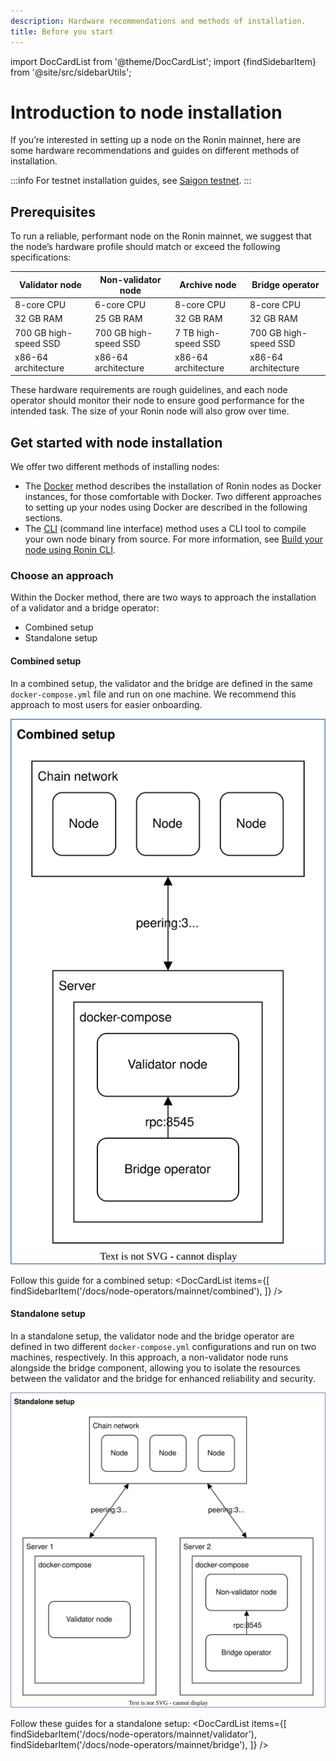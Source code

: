 ```yaml
---
description: Hardware recommendations and methods of installation.
title: Before you start
---
```


import DocCardList from '@theme/DocCardList';
import {findSidebarItem} from '@site/src/sidebarUtils';

# Introduction to node installation

If you’re interested in setting up a node on the Ronin mainnet,
here are some hardware recommendations and guides on different
methods of installation.

:::info
For testnet installation guides, see [Saigon testnet](./../testnet/).
:::

## Prerequisites

To run a reliable, performant node on the Ronin mainnet, we suggest that the node’s hardware profile should match or exceed the following specifications:

|   Validator node          |   Non-validator node      |   Archive node         |   Bridge operator         |
|---------------------------|---------------------------|------------------------|---------------------------|
|   8-core CPU              |   6-core CPU              |   8-core CPU           |   8-core CPU              |
|   32 GB RAM               |   25 GB RAM               |   32 GB RAM            |   32 GB RAM               |
|   700 GB high-speed SSD   |   700 GB high-speed SSD   |   7 TB high-speed SSD  |   700 GB high-speed SSD   |
|   x86-64 architecture     |   x86-64 architecture     |   x86-64 architecture  |   x86-64 architecture     |

These hardware requirements are rough guidelines, and each node operator should monitor their node to ensure good performance for the intended task. The size of your Ronin node will also grow over time.

## Get started with node installation

We offer two different methods of installing nodes:

* The [Docker](/docs/tags/docker-mainnet) method describes the installation of Ronin nodes as Docker instances, for those comfortable with Docker. Two different approaches to setting up your nodes using Docker are described in the following sections.
* The [CLI](/docs/tags/cli) (command line interface) method uses a CLI tool to compile your own node binary from source. For more information, see [Build your node using Ronin CLI](./../setup/cli.md).

### Choose an approach

Within the Docker method, there are two ways to approach the installation of a validator and a bridge operator:

* Combined setup
* Standalone setup

#### Combined setup

In a combined setup, the validator and the bridge are defined in the same `docker-compose.yml` file and run on one machine. We recommend this approach to most users for easier onboarding.

![combined-setup](./assets/combined-setup.svg)

Follow this guide for a combined setup:
<DocCardList items={[
    findSidebarItem('/docs/node-operators/mainnet/combined'),
    ]} />

#### Standalone setup

In a standalone setup, the validator node and the bridge operator are defined in two different `docker-compose.yml` configurations and run on two machines, respectively. In this approach, a non-validator node runs alongside the bridge component, allowing you to isolate the resources between the validator and the bridge for enhanced reliability and security.

![standalone-setup](./assets/standalone-setup.svg)

Follow these guides for a standalone setup:
<DocCardList items={[
    findSidebarItem('/docs/node-operators/mainnet/validator'),
    findSidebarItem('/docs/node-operators/mainnet/bridge'),
    ]} />
